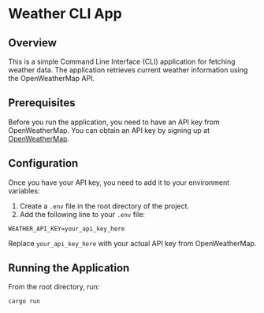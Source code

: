 # Weather CLI App

## Overview

This is a simple Command Line Interface (CLI) application for fetching weather data. The application retrieves current weather information using the OpenWeatherMap API.

## Prerequisites

Before you run the application, you need to have an API key from OpenWeatherMap. You can obtain an API key by signing up at [OpenWeatherMap](https://openweathermap.org/appid).

## Configuration

Once you have your API key, you need to add it to your environment variables:

1. Create a `.env` file in the root directory of the project.
2. Add the following line to your `.env` file:

```
WEATHER_API_KEY=your_api_key_here

```

Replace `your_api_key_here` with your actual API key from OpenWeatherMap.

## Running the Application

From the root directory, run:

```
cargo run
```
